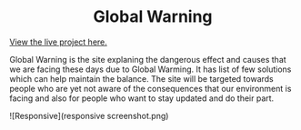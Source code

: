 <h1 align="center">Global Warning</h1>

[View the live project here.](https://pratimagurav.github.io/global-warning/)


Global Warning is the site explaning the dangerous effect and causes that we are facing these days due to Global Warming. It has list of few solutions which can help maintain the balance. The site will be targeted towards people who are yet not aware of the consequences that our environment is facing and also for people who want to stay updated and do their part. 

![Responsive](responsive screenshot.png)

